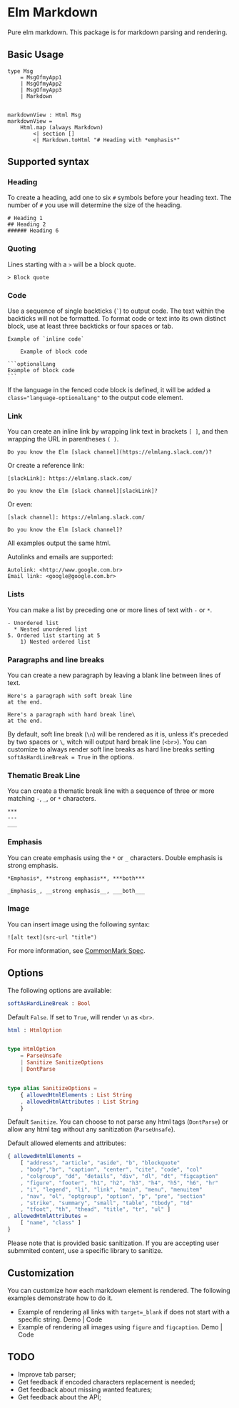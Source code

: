 # Elm Markdown

Pure elm markdown. This package is for markdown parsing and rendering.

## Basic Usage

```
type Msg
    = MsgOfmyApp1
    | MsgOfmyApp2
    | MsgOfmyApp3
    | Markdown


markdownView : Html Msg
markdownView =
    Html.map (always Markdown)
        <| section []
        <| Markdown.toHtml "# Heading with *emphasis*"
```

## Supported syntax


### Heading

To create a heading, add one to six `#` symbols before
your heading text. The number of `#` you use will determine
the size of the heading.

```
# Heading 1
## Heading 2
###### Heading 6
```


### Quoting

Lines starting with a `>` will be a block quote.

```
> Block quote
```


### Code

Use a sequence of single backticks (`` ` ``) to output code.
The text within the backticks will not be formatted.
To format code or text into its own distinct block, use
at least three backticks or four spaces or tab.

````
Example of `inline code`
    
    Example of block code

```optionalLang
Example of block code
```
````

If the language in the fenced code block is defined,
it will be added a `class="language-optionalLang"` to
the output code element.


### Link

You can create an inline link by wrapping link text in
brackets `[ ]`, and then wrapping the URL in parentheses `( )`.

```
Do you know the Elm [slack channel](https://elmlang.slack.com/)?
```

Or create a reference link:

```
[slackLink]: https://elmlang.slack.com/

Do you know the Elm [slack channel][slackLink]?
```

Or even:

```
[slack channel]: https://elmlang.slack.com/

Do you know the Elm [slack channel]?
```

All examples output the same html.

Autolinks and emails are supported:

```
Autolink: <http://www.google.com.br>
Email link: <google@google.com.br>
```


### Lists

You can make a list by preceding one or more lines of
text with `-` or `*`.

```
- Unordered list
  * Nested unordered list
5. Ordered list starting at 5
    1) Nested ordered list
```

### Paragraphs and line breaks

You can create a new paragraph by leaving a blank line
between lines of text.

```
Here's a paragraph with soft break line
at the end.

Here's a paragraph with hard break line\
at the end.
```

By default, soft line break (`\n`) will be rendered as it is,
unless it's preceded by two spaces or `\`, witch will output
hard break line (`<br>`).
You can customize to always render soft line breaks as hard
line breaks setting `softAsHardLineBreak = True` in the options.


### Thematic Break Line

You can create a thematic break line with a sequence of three
or more matching `-`, `_`, or `*` characters.

```
***
---
___
```


### Emphasis

You can create emphasis using the `*` or `_` characters.
Double emphasis is strong emphasis.

```
*Emphasis*, **strong emphasis**, ***both***

_Emphasis_, __strong emphasis__, ___both___
```


### Image

You can insert image using the following syntax:

```
![alt text](src-url "title")
```

For more information, see [CommonMark Spec](http://spec.commonmark.org/0.27/).



## Options

The following options are available:


```elm
softAsHardLineBreak : Bool
```

Default `False`. If set to `True`, will render `\n` as `<br>`.


```elm
html : HtmlOption


type HtmlOption
    = ParseUnsafe
    | Sanitize SanitizeOptions
    | DontParse


type alias SanitizeOptions =
    { allowedHtmlElements : List String
    , allowedHtmlAttributes : List String
    }
```

Default `Sanitize`. You can choose to not parse any
html tags (`DontParse`) or allow any html tag without
any sanitization (`ParseUnsafe`).


Default allowed elements and attributes:

```elm
{ allowedHtmlElements =
    [ "address", "article", "aside", "b", "blockquote"
    , "body","br", "caption", "center", "cite", "code", "col"
    , "colgroup", "dd", "details", "div", "dl", "dt", "figcaption"
    , "figure", "footer", "h1", "h2", "h3", "h4", "h5", "h6", "hr"
    , "i", "legend", "li", "link", "main", "menu", "menuitem"
    , "nav", "ol", "optgroup", "option", "p", "pre", "section"
    , "strike", "summary", "small", "table", "tbody", "td"
    , "tfoot", "th", "thead", "title", "tr", "ul" ]
, allowedHtmlAttributes =
    [ "name", "class" ]
}
```

Please note that is provided basic sanitization.
If you are accepting user submmited content, use a specific library to sanitize.


## Customization

You can customize how each markdown element is rendered.
The following examples demonstrate how to do it.

- Example of rendering all links with `target=_blank` if does not start with a specific string. Demo | Code
- Example of rendering all images using `figure` and `figcaption`.
Demo | Code


## TODO

- Improve tab parser;
- Get feedback if encoded characters replacement is needed;
- Get feedback about missing wanted features;
- Get feedback about the API;
